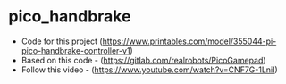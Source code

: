 # pico_handbrake

- Code for this project (https://www.printables.com/model/355044-pi-pico-handbrake-controller-v1)
- Based on this code - (https://gitlab.com/realrobots/PicoGamepad)
- Follow this video - (https://www.youtube.com/watch?v=CNF7G-1LniI)
